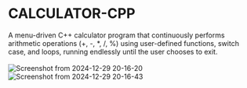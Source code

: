 # CALCULATOR-CPP
A menu-driven C++ calculator program that continuously performs arithmetic operations (+, -, *, /, %) using user-defined functions, switch case, and loops, running endlessly until the user chooses to exit.
<br>
<br>
![Screenshot from 2024-12-29 20-16-20](https://github.com/user-attachments/assets/09731fc8-1d8a-45ff-bf72-1af1117ca72a)
<br>
![Screenshot from 2024-12-29 20-16-43](https://github.com/user-attachments/assets/261374bd-a126-4550-a789-469f37396751)

